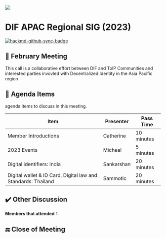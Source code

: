 
![](https://i.imgur.com/KKoEBBx.png) 
# DIF APAC Regional SIG (2023)

[![hackmd-github-sync-badge](https://hackmd.io/udPQuNxUT--56dCdRUthIQ/badge)](https://hackmd.io/udPQuNxUT--56dCdRUthIQ)

## :triangular_flag_on_post: February Meeting

This call is a collaborative effort between DIF and ToIP Communities and interested parties invovled with Decentralized Identity in the Asia Pacific region   

## 💬 Agenda Items

agenda items to discuss in this meeting.

| **Item** 	| **Presenter** 	| **Pass Time** |
|----------	|-----------------	|--------------	|
|  Member Introductions     	| Catherine           	| 10 minutes   	|
| 2023 Events   	|      Micheal            	| 5 minutes             	|
 Digital identifiers: India |Sankarshan|20 minutes
 Digital wallet & ID Card, Digital law and Standards: Thailand |Sammotic| 20 minutes


## :heavy_check_mark: Other Discussion


**Members that attended**
1. 



## :end: Close of Meeting
 